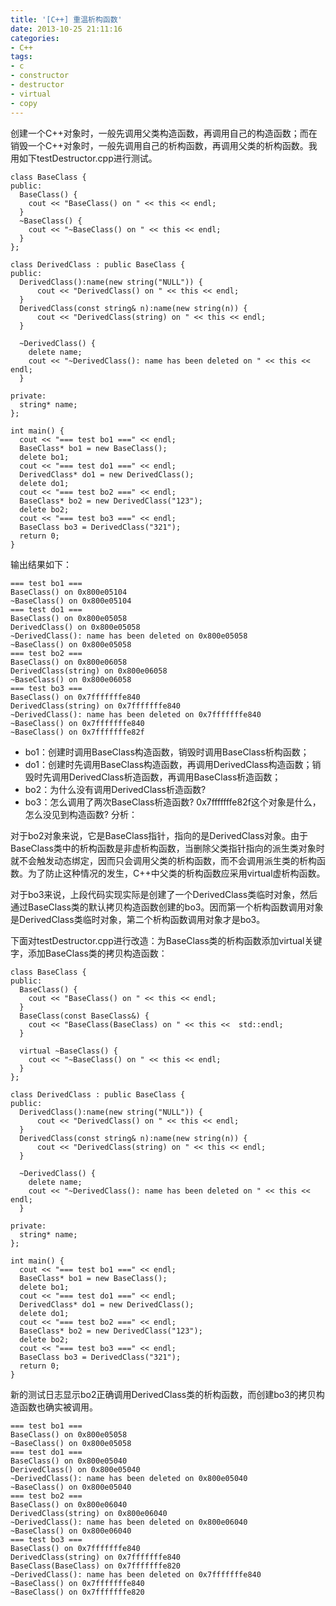 ```yaml
---
title: '[C++] 重温析构函数'
date: 2013-10-25 21:11:16
categories: 
- C++
tags: 
- c
- constructor
- destructor
- virtual
- copy
---
```

创建一个C++对象时，一般先调用父类构造函数，再调用自己的构造函数；而在销毁一个C++对象时，一般先调用自己的析构函数，再调用父类的析构函数。我用如下testDestructor.cpp进行测试。
```
class BaseClass {
public:
  BaseClass() {
    cout << "BaseClass() on " << this << endl;
  }
  ~BaseClass() {
    cout << "~BaseClass() on " << this << endl;
  }
};

class DerivedClass : public BaseClass {
public:
  DerivedClass():name(new string("NULL")) {
      cout << "DerivedClass() on " << this << endl;
  }
  DerivedClass(const string& n):name(new string(n)) {
      cout << "DerivedClass(string) on " << this << endl;
  }

  ~DerivedClass() {
    delete name;
    cout << "~DerivedClass(): name has been deleted on " << this << endl;
  }

private:
  string* name;
};

int main() {
  cout << "=== test bo1 ===" << endl;
  BaseClass* bo1 = new BaseClass();
  delete bo1;
  cout << "=== test do1 ===" << endl;
  DerivedClass* do1 = new DerivedClass();
  delete do1;
  cout << "=== test bo2 ===" << endl;
  BaseClass* bo2 = new DerivedClass("123");
  delete bo2;
  cout << "=== test bo3 ===" << endl;
  BaseClass bo3 = DerivedClass("321");
  return 0;
}
```

输出结果如下：
```
=== test bo1 ===
BaseClass() on 0x800e05104
~BaseClass() on 0x800e05104
=== test do1 ===
BaseClass() on 0x800e05058
DerivedClass() on 0x800e05058
~DerivedClass(): name has been deleted on 0x800e05058
~BaseClass() on 0x800e05058
=== test bo2 ===
BaseClass() on 0x800e06058
DerivedClass(string) on 0x800e06058
~BaseClass() on 0x800e06058
=== test bo3 ===
BaseClass() on 0x7fffffffe840
DerivedClass(string) on 0x7fffffffe840
~DerivedClass(): name has been deleted on 0x7fffffffe840
~BaseClass() on 0x7fffffffe840
~BaseClass() on 0x7fffffffe82f
```

- bo1：创建时调用BaseClass构造函数，销毁时调用BaseClass析构函数；
- do1：创建时先调用BaseClass构造函数，再调用DerivedClass构造函数；销毁时先调用DerivedClass析造函数，再调用BaseClass析造函数；
- bo2：为什么没有调用DerivedClass析造函数?
- bo3：怎么调用了两次BaseClass析造函数? 0x7fffffffe82f这个对象是什么，怎么没见到构造函数?
分析：

对于bo2对象来说，它是BaseClass指针，指向的是DerivedClass对象。由于BaseClass类中的析构函数是非虚析构函数，当删除父类指针指向的派生类对象时就不会触发动态绑定，因而只会调用父类的析构函数，而不会调用派生类的析构函数。为了防止这种情况的发生，C++中父类的析构函数应采用virtual虚析构函数。

对于bo3来说，上段代码实现实际是创建了一个DerivedClass类临时对象，然后通过BaseClass类的默认拷贝构造函数创建的bo3。因而第一个析构函数调用对象是DerivedClass类临时对象，第二个析构函数调用对象才是bo3。

下面对testDestructor.cpp进行改造：为BaseClass类的析构函数添加virtual关键字，添加BaseClass类的拷贝构造函数：
```
class BaseClass {
public:
  BaseClass() {
    cout << "BaseClass() on " << this << endl;
  }
  BaseClass(const BaseClass&) {
    cout << "BaseClass(BaseClass) on " << this <<  std::endl;
  }

  virtual ~BaseClass() {
    cout << "~BaseClass() on " << this << endl;
  }
};

class DerivedClass : public BaseClass {
public:
  DerivedClass():name(new string("NULL")) {
      cout << "DerivedClass() on " << this << endl;
  }
  DerivedClass(const string& n):name(new string(n)) {
      cout << "DerivedClass(string) on " << this << endl;
  }

  ~DerivedClass() {
    delete name;
    cout << "~DerivedClass(): name has been deleted on " << this << endl;
  }

private:
  string* name;
};

int main() {
  cout << "=== test bo1 ===" << endl;
  BaseClass* bo1 = new BaseClass();
  delete bo1;
  cout << "=== test do1 ===" << endl;
  DerivedClass* do1 = new DerivedClass();
  delete do1;
  cout << "=== test bo2 ===" << endl;
  BaseClass* bo2 = new DerivedClass("123");
  delete bo2;
  cout << "=== test bo3 ===" << endl;
  BaseClass bo3 = DerivedClass("321");
  return 0;
}
```

新的测试日志显示bo2正确调用DerivedClass类的析构函数，而创建bo3的拷贝构造函数也确实被调用。
```
=== test bo1 ===
BaseClass() on 0x800e05058
~BaseClass() on 0x800e05058
=== test do1 ===
BaseClass() on 0x800e05040
DerivedClass() on 0x800e05040
~DerivedClass(): name has been deleted on 0x800e05040
~BaseClass() on 0x800e05040
=== test bo2 ===
BaseClass() on 0x800e06040
DerivedClass(string) on 0x800e06040
~DerivedClass(): name has been deleted on 0x800e06040
~BaseClass() on 0x800e06040
=== test bo3 ===
BaseClass() on 0x7fffffffe840
DerivedClass(string) on 0x7fffffffe840
BaseClass(BaseClass) on 0x7fffffffe820
~DerivedClass(): name has been deleted on 0x7fffffffe840
~BaseClass() on 0x7fffffffe840
~BaseClass() on 0x7fffffffe820
```
